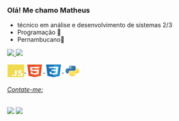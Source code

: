 ### Olá! Me chamo Matheus

- técnico em análise e desenvolvimento de sistemas 2/3
- Programação 🖤
- Pernambucano🌵


 <div align="left">
  <a href="https://github.com/matheusenricocsb">
  <img height="180em" src="https://github-readme-stats.vercel.app/api?username=matheusenricocsb&show_icons=true&theme=dark&include_all_commits=true&count_private=true"/>
  <img height="125em" src="https://github-readme-stats.vercel.app/api/top-langs/?username=matheusenricocsb&layout=compact&langs_count=7&theme=blue"/>
</div>
     
<div style="display: inline_block"><br>
  <img align="center" alt="Rafa-Js" height="30" width="40" src="https://raw.githubusercontent.com/devicons/devicon/master/icons/javascript/javascript-plain.svg">
  <img align="center" alt="Rafa-HTML" height="30" width="40" src="https://raw.githubusercontent.com/devicons/devicon/master/icons/html5/html5-original.svg">
  <img align="center" alt="Rafa-CSS" height="30" width="40" src="https://raw.githubusercontent.com/devicons/devicon/master/icons/css3/css3-original.svg">
  <img align="center" alt="Rafa-Python" height="30" width="40" src="https://raw.githubusercontent.com/devicons/devicon/master/icons/python/python-original.svg">
 </div>

   </div>
    <h6> Contate-me: </h6>
  <div>    
  
 <a href = "mailto: matheusenrico07@gmail.com"><img src="https://img.shields.io/badge/-Gmail-%23333?style=for-the-badge&logo=gmail&logoColor=white" target="_blank"></a>
 <a href="https://instagram.com/math3us_s4ntos" target="_blank"><img src="https://img.shields.io/badge/-Instagram-%23E4405F?style=for-the-badge&logo=instagram&logoColor=white" target="_blank"></a>
     
 

